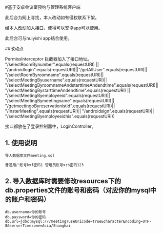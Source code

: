 #基于安卓会议室预约与管理系统客户端

此后台为网上寻找，本人改动如有侵权联系下架。

经本人改动加入接口，使得可以安卓app可以使用。

此后台可与huiyishi app结合使用。

##改动点

PermissInterceptor 拦截器加入了接口地址。
"/selectRoomBynumber".equals(requestURI) ||
                "/androidlogin".equals(requestURI)||"/getAllUser".equals(requestURI)||
                "/selectRoomByroomname".equals(requestURI)||
                "/selectMeetingByusername".equals(requestURI)||
                "/selectMeetingByroomnameAndstarttimeAndendtime".equals(requestURI)||
                "/selectMeetingBystarttimeAndendtime".equals(requestURI) ||
                "/selectMeetingByemployeeid".equals(requestURI)||
                "/selectMeetingBymeetingname".equals(requestURI)||
                "/getmeetingoByreservationistid".equals(requestURI)||
                "/insterMeeting".equals(requestURI)||
                "/androidsign".equals(requestURI)||
        "/selectMeetingByemployeeidhis".equals(requestURI))
       
       
接口都放在了登录控制器中，LoginController。

## 1. 使用说明

```
导入数据库文件meeting.sql

普通用户账号kxf密码1 管理员账号xzb密码123
```






## 2. 导入数据库时需要修改resources下的db.properties文件的账号和密码（对应你的mysql中的账户和密码）

```
db.username=你的账号
db.password=你的密码
db.url=jdbc:mysql:///meeting?useUnicode=true&characterEncoding=UTF-8&serverTimezone=Asia/Shanghai
```




